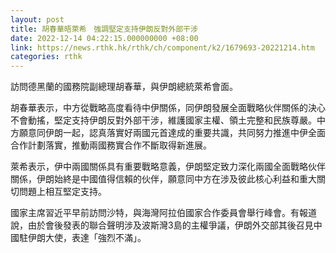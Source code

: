 ```yaml
---
layout: post
title: 胡春華晤萊希　強調堅定支持伊朗反對外部干涉
date: 2022-12-14 04:22:15.000000000 +08:00
link: https://news.rthk.hk/rthk/ch/component/k2/1679693-20221214.htm
categories: rthk
---
```


訪問德黑蘭的國務院副總理胡春華，與伊朗總統萊希會面。

胡春華表示，中方從戰略高度看待中伊關係，同伊朗發展全面戰略伙伴關係的決心不會動搖，堅定支持伊朗反對外部干涉，維護國家主權、領土完整和民族尊嚴。中方願意同伊朗一起，認真落實好兩國元首達成的重要共識，共同努力推進中伊全面合作計劃落實，推動兩國務實合作不斷取得新進展。

萊希表示，伊中兩國關係具有重要戰略意義，伊朗堅定致力深化兩國全面戰略伙伴關係，伊朗始終是中國值得信賴的伙伴，願意同中方在涉及彼此核心利益和重大關切問題上相互堅定支持。

國家主席習近平早前訪問沙特，與海灣阿拉伯國家合作委員會舉行峰會。有報道說，由於會後發表的聯合聲明涉及波斯灣3島的主權爭議，伊朗外交部其後召見中國駐伊朗大使，表達「強烈不滿」。
